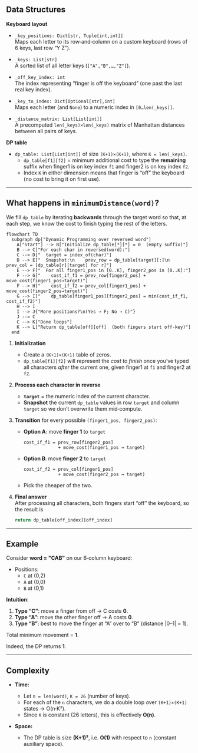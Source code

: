 ## Data Structures

**Keyboard layout**  
- `_key_positions: Dict[str, Tuple[int,int]]`  
  Maps each letter to its row‐and‐column on a custom keyboard (rows of 6 keys, last row “Y Z”).  

- `_keys: List[str]`  
  A sorted list of all letter keys (`["A","B",…,"Z"]`).  

- `_off_key_index: int`  
  The index representing “finger is off the keyboard” (one past the last real key index).  

- `_key_to_index: Dict[Optional[str],int]`  
  Maps each letter (and `None`) to a numeric index in `[0…len(_keys)]`.  

- `_distance_matrix: List[List[int]]`  
  A precomputed `len(_keys)×len(_keys)` matrix of Manhattan distances between all pairs of keys.  

**DP table**  
- `dp_table: List[List[int]]` of size `(K+1)×(K+1)`, where `K = len(_keys)`.  
  - `dp_table[f1][f2]` = minimum additional cost to type the **remaining** suffix when finger1 is on key index `f1` and finger2 is on key index `f2`.  
  - Index `K` in either dimension means that finger is “off” the keyboard (no cost to bring it on first use).

---

## What happens in `minimumDistance(word)`?

We fill `dp_table` by iterating **backwards** through the target word so that, at each step, we know the cost to finish typing the rest of the letters.

```mermaid
flowchart TD
  subgraph dp["Dynamic Programming over reversed word"]
    A["Start"] --> B["Initialize dp_table[*][*] = 0  (empty suffix)"]
    B --> C["For each char in reversed(word):"]
    C --> D["  target = index_of(char)"]
    D --> E["  Snapshot:\n    prev_row = dp_table[target][:]\n    prev_col = [dp_table[r][target] for r]"]
    E --> F["  For all finger1_pos in [0..K], finger2_pos in [0..K]:"]
    F --> G["    cost_if_f1 = prev_row[finger2_pos] + move_cost(finger1_pos→target)"]
    F --> H["    cost_if_f2 = prev_col[finger1_pos] + move_cost(finger2_pos→target)"]
    G --> I["    dp_table[finger1_pos][finger2_pos] = min(cost_if_f1, cost_if_f2)"]
    H --> I
    I --> J{"More positions?\n(Yes → F; No → C)"}
    J --> C
    C --> K["Done loops"]
    K --> L["Return dp_table[off][off]  (both fingers start off-key)"]
  end
```

1. **Initialization**  
   - Create a `(K+1)×(K+1)` table of zeros.  
   - `dp_table[f1][f2]` will represent the _cost to finish_ once you’ve typed all characters _after_ the current one, given finger1 at `f1` and finger2 at `f2`.

2. **Process each character in reverse**  
   - **`target`** = the numeric index of the current character.  
   - **Snapshot** the current `dp_table` values in row `target` and column `target` so we don’t overwrite them mid‑compute.

3. **Transition** for every possible `(finger1_pos, finger2_pos)`:  
   - **Option A**: move **finger 1** to `target`  
     ```
     cost_if_f1 = prev_row[finger2_pos] 
                  + move_cost(finger1_pos → target)
     ```
   - **Option B**: move **finger 2** to `target`  
     ```
     cost_if_f2 = prev_col[finger1_pos] 
                  + move_cost(finger2_pos → target)
     ```
   - Pick the cheaper of the two.

4. **Final answer**  
   After processing all characters, both fingers start “off” the keyboard, so the result is
   ```python
   return dp_table[off_index][off_index]
   ```

---

## Example

Consider **word = "CAB"** on our 6‑column keyboard:

- Positions:  
  - `C` at (0,2)  
  - `A` at (0,0)  
  - `B` at (0,1)  

**Intuition**:  
1. **Type “C”**: move a finger from off → C costs **0**.  
2. **Type “A”**: move the other finger off → A costs **0**.  
3. **Type “B”**: best to move the finger at “A” over to “B” (distance |0–1| = **1**).  

Total minimum movement = **1**.

Indeed, the DP returns **1**.

---

## Complexity

- **Time:**  
  - Let `n = len(word)`, `K = 26` (number of keys).  
  - For each of the `n` characters, we do a double loop over `(K+1)×(K+1)` states → O(n·K²).  
  - Since `K` is constant (26 letters), this is effectively **O(n)**.

- **Space:**  
  - The DP table is size **(K+1)²**, i.e. **O(1)** with respect to `n` (constant auxiliary space).
